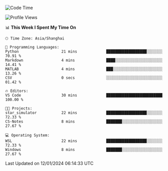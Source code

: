 <!--START_SECTION:waka-->
![Code Time](http://img.shields.io/badge/Code%20Time-1%2C446%20hrs%2044%20mins-blue)

![Profile Views](http://img.shields.io/badge/Profile%20Views-0-blue)

📊 **This Week I Spent My Time On** 

```text
🕑︎ Time Zone: Asia/Shanghai

💬 Programming Languages: 
Python                   21 mins             ██████████████████░░░░░░░   70.91 % 
Markdown                 4 mins              ████░░░░░░░░░░░░░░░░░░░░░   14.41 % 
MATLAB                   4 mins              ███░░░░░░░░░░░░░░░░░░░░░░   13.26 % 
CSV                      0 secs              ░░░░░░░░░░░░░░░░░░░░░░░░░   01.42 % 

🔥 Editors: 
VS Code                  30 mins             █████████████████████████   100.00 % 

🐱‍💻 Projects: 
star_simulator           22 mins             ██████████████████░░░░░░░   72.33 % 
CS-Notes                 8 mins              ███████░░░░░░░░░░░░░░░░░░   27.67 % 

💻 Operating System: 
WSL                      22 mins             ██████████████████░░░░░░░   72.33 % 
Windows                  8 mins              ███████░░░░░░░░░░░░░░░░░░   27.67 % 
```


 Last Updated on 12/01/2024 06:14:33 UTC
<!--END_SECTION:waka-->